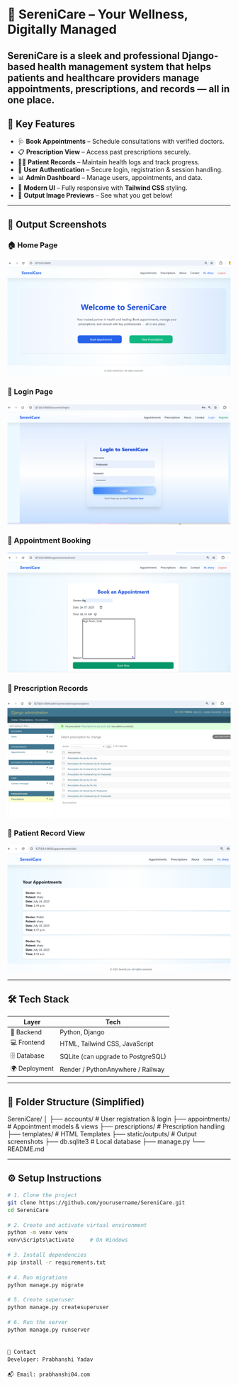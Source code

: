 # 🌿 SereniCare – Your Wellness, Digitally Managed
SereniCare is a sleek and professional Django-based health management system that helps patients and healthcare providers manage **appointments, prescriptions, and records** — all in one place.
---
## 🚀 Key Features
- 🩺 **Book Appointments** – Schedule consultations with verified doctors.
- 📋 **Prescription View** – Access past prescriptions securely.
- 👩‍⚕️ **Patient Records** – Maintain health logs and track progress.
- 🔐 **User Authentication** – Secure login, registration & session handling.
- 📊 **Admin Dashboard** – Manage users, appointments, and data.
- 💅 **Modern UI** – Fully responsive with **Tailwind CSS** styling.
- 📁 **Output Image Previews** – See what you get below!

---

## 📸 Output Screenshots

### 🏠 Home Page
![Home Page](static/outputs/img1.png)

### 🔐 Login Page
![Login Page](static/outputs/img4.png)

### 📝 Appointment Booking
![Book Appointment](static/outputs/img2.png)

### 📄 Prescription Records
![Prescriptions](static/outputs/img11.png)

### 📂 Patient Record View
![Patient Records](static/outputs/img3.png)


---

## 🛠️ Tech Stack

| Layer        | Tech                               |
|--------------|------------------------------------|
| 🧠 Backend   | Python, Django                      |
| 💻 Frontend | HTML, Tailwind CSS, JavaScript      |
| 🗄️ Database | SQLite (can upgrade to PostgreSQL)   |
| 🌍 Deployment | Render / PythonAnywhere / Railway   |

---

## 🧩 Folder Structure (Simplified)



SereniCare/
│
├── accounts/ # User registration & login
├── appointments/ # Appointment models & views
├── prescriptions/ # Prescription handling
├── templates/ # HTML Templates
├── static/outputs/ # Output screenshots
├── db.sqlite3 # Local database
├── manage.py
└── README.md




---

## ⚙️ Setup Instructions

```bash
# 1. Clone the project
git clone https://github.com/yourusername/SereniCare.git
cd SereniCare

# 2. Create and activate virtual environment
python -m venv venv
venv\Scripts\activate     # On Windows

# 3. Install dependencies
pip install -r requirements.txt

# 4. Run migrations
python manage.py migrate

# 5. Create superuser
python manage.py createsuperuser

# 6. Run the server
python manage.py runserver


📧 Contact
Developer: Prabhanshi Yadav

📬 Email: prabhanshi04.com

